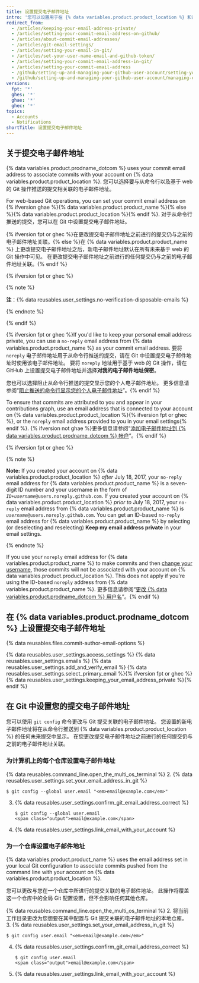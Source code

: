 ```yaml
---
title: 设置提交电子邮件地址
intro: '您可以设置用于在 {% data variables.product.product_location %} 和计算机上创作提交的电子邮件地址。'
redirect_from:
  - /articles/keeping-your-email-address-private/
  - /articles/setting-your-commit-email-address-on-github/
  - /articles/about-commit-email-addresses/
  - /articles/git-email-settings/
  - /articles/setting-your-email-in-git/
  - /articles/set-your-user-name-email-and-github-token/
  - /articles/setting-your-commit-email-address-in-git/
  - /articles/setting-your-commit-email-address
  - /github/setting-up-and-managing-your-github-user-account/setting-your-commit-email-address
  - /github/setting-up-and-managing-your-github-user-account/managing-email-preferences/setting-your-commit-email-address
versions:
  fpt: '*'
  ghes: '*'
  ghae: '*'
  ghec: '*'
topics:
  - Accounts
  - Notifications
shortTitle: 设置提交电子邮件地址
---
```


## 关于提交电子邮件地址

{% data variables.product.prodname_dotcom %} uses your commit email address to associate commits with your account on {% data variables.product.product_location %}. 您可以选择要与从命令行以及基于 web 的 Git 操作推送的提交相关联的电子邮件地址。

For web-based Git operations, you can set your commit email address on {% ifversion ghae %}{% data variables.product.product_name %}{% else %}{% data variables.product.product_location %}{% endif %}. 对于从命令行推送的提交，您可以在 Git 中设置提交电子邮件地址。

{% ifversion fpt or ghec %}在更改提交电子邮件地址之前进行的提交仍与之前的电子邮件地址关联。{% else %}在 {% data variables.product.product_name %} 上更改提交电子邮件地址之后，新电子邮件地址默认在所有未来基于 web 的 Git 操作中可见。 在更改提交电子邮件地址之前进行的任何提交仍与之前的电子邮件地址关联。{% endif %}

{% ifversion fpt or ghec %}

{% note %}

**注**：{% data reusables.user_settings.no-verification-disposable-emails %}

{% endnote %}

{% endif %}

{% ifversion fpt or ghec %}If you'd like to keep your personal email address private, you can use a `no-reply` email address from {% data variables.product.product_name %} as your commit email address. 要将 `noreply` 电子邮件地址用于从命令行推送的提交，请在 Git 中设置提交电子邮件地址时使用该电子邮件地址。 要将 `noreply` 地址用于基于 web 的 Git 操作，请在 GitHub 上设置提交电子邮件地址并选择**对我的电子邮件地址保密**。

您也可以选择阻止从命令行推送的提交显示您的个人电子邮件地址。 更多信息请参阅“[阻止推送的命令行显示您的个人电子邮件地址](/articles/blocking-command-line-pushes-that-expose-your-personal-email-address)”。{% endif %}

To ensure that commits are attributed to you and appear in your contributions graph, use an email address that is connected to your account on {% data variables.product.product_location %}{% ifversion fpt or ghec %}, or the `noreply` email address provided to you in your email settings{% endif %}. {% ifversion not ghae %}更多信息请参阅“[添加电子邮件地址到 {% data variables.product.prodname_dotcom %} 帐户](/github/setting-up-and-managing-your-github-user-account/adding-an-email-address-to-your-github-account)”。{% endif %}

{% ifversion fpt or ghec %}

{% note %}

**Note:** If you created your account on {% data variables.product.product_location %} _after_ July 18, 2017, your `no-reply` email address for {% data variables.product.product_name %} is a seven-digit ID number and your username in the form of <code><em>ID+username</em>@users.noreply.github.com</code>. If you created your account on {% data variables.product.product_location %} _prior to_ July 18, 2017, your `no-reply` email address from {% data variables.product.product_name %} is <code><em>username</em>@users.noreply.github.com</code>. You can get an ID-based `no-reply` email address for {% data variables.product.product_name %} by selecting (or deselecting and reselecting) **Keep my email address private** in your email settings.

{% endnote %}

If you use your `noreply` email address for {% data variables.product.product_name %} to make commits and then [change your username](/articles/changing-your-github-username), those commits will not be associated with your account on {% data variables.product.product_location %}. This does not apply if you're using the ID-based `noreply` address from {% data variables.product.product_name %}. 更多信息请参阅“[更改 {% data variables.product.prodname_dotcom %} 用户名](/articles/changing-your-github-username)”。{% endif %}

## 在 {% data variables.product.prodname_dotcom %} 上设置提交电子邮件地址

{% data reusables.files.commit-author-email-options %}

{% data reusables.user_settings.access_settings %}
{% data reusables.user_settings.emails %}
{% data reusables.user_settings.add_and_verify_email %}
{% data reusables.user_settings.select_primary_email %}{% ifversion fpt or ghec %}
{% data reusables.user_settings.keeping_your_email_address_private %}{% endif %}

## 在 Git 中设置您的提交电子邮件地址

您可以使用 `git config` 命令更改与 Git 提交关联的电子邮件地址。 您设置的新电子邮件地址将在从命令行推送到 {% data variables.product.product_location %} 的任何未来提交中显示。 在您更改提交电子邮件地址之前进行的任何提交仍与之前的电子邮件地址关联。

### 为计算机上的每个仓库设置电子邮件地址

{% data reusables.command_line.open_the_multi_os_terminal %}
2. {% data reusables.user_settings.set_your_email_address_in_git %}
   ```shell
   $ git config --global user.email "<em>email@example.com</em>"
   ```
3. {% data reusables.user_settings.confirm_git_email_address_correct %}
   ```shell
   $ git config --global user.email
   <span class="output">email@example.com</span>
   ```
4. {% data reusables.user_settings.link_email_with_your_account %}

### 为一个仓库设置电子邮件地址

{% data variables.product.product_name %} uses the email address set in your local Git configuration to associate commits pushed from the command line with your account on {% data variables.product.product_location %}.

您可以更改与您在一个仓库中所进行的提交关联的电子邮件地址。 此操作将覆盖这一个仓库中的全局 Git 配置设置，但不会影响任何其他仓库。

{% data reusables.command_line.open_the_multi_os_terminal %}
2. 将当前工作目录更改为您想要在其中配置与 Git 提交关联的电子邮件地址的本地仓库。
3. {% data reusables.user_settings.set_your_email_address_in_git %}
   ```shell
   $ git config user.email "<em>email@example.com</em>"
   ```
4. {% data reusables.user_settings.confirm_git_email_address_correct %}
   ```shell
   $ git config user.email
   <span class="output">email@example.com</span>
   ```
5. {% data reusables.user_settings.link_email_with_your_account %}
